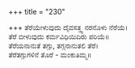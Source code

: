 +++
title = "230"

+++
ತೆರೆಯೇಳುವುದು ದೈವಸತ್ತ್ವ ನರನೊಳು ನೆರೆಯೆ।  
ತೆರೆ ಬೀಳುವುದು ಕರ್ಮವಿಧಿಯಿದಿರು ಪರಿಯೆ॥  
ತೆರೆಯನಾನುತೆ ತಗ್ಗು, ತಗ್ಗನಾನುತಲಿ ತೆರೆ।  
ತೆರೆತಗ್ಗುಗಳಿನೆ ತೊರೆ - ಮಂಕುತಿಮ್ಮ॥  
